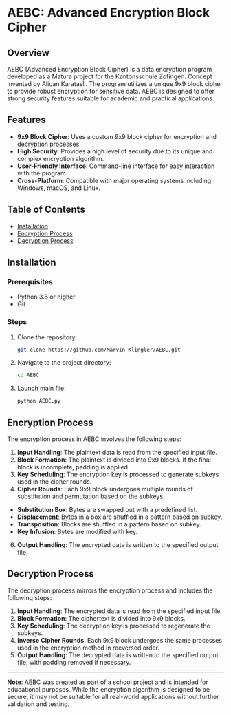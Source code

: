 # AEBC: Advanced Encryption Block Cipher

## Overview

AEBC (Advanced Encryption Block Cipher) is a data encryption program developed as a Matura project for the Kantonsschule Zofingen. Concept invented by Alican Karatasli. 
The program utilizes a unique 9x9 block cipher to provide robust encryption for sensitive data. AEBC is designed to offer strong security features suitable for academic and practical applications.

## Features

- **9x9 Block Cipher**: Uses a custom 9x9 block cipher for encryption and decryption processes.
- **High Security**: Provides a high level of security due to its unique and complex encryption algorithm.
- **User-Friendly Interface**: Command-line interface for easy interaction with the program.
- **Cross-Platform**: Compatible with major operating systems including Windows, macOS, and Linux.

## Table of Contents

- [Installation](#installation)
- [Encryption Process](#encryption-process)
- [Decryption Process](#decryption-process)

## Installation

### Prerequisites

- Python 3.6 or higher
- Git

### Steps

1. Clone the repository:
    ```sh
    git clone https://github.com/Marvin-Klingler/AEBC.git
    ```
2. Navigate to the project directory:
    ```sh
    cd AEBC
    ```
3. Launch main file:
   ```sh
   python AEBC.py
   ```

## Encryption Process

The encryption process in AEBC involves the following steps:

1. **Input Handling**: The plaintext data is read from the specified input file.
2. **Block Formation**: The plaintext is divided into 9x9 blocks. If the final block is incomplete, padding is applied.
3. **Key Scheduling**: The encryption key is processed to generate subkeys used in the cipher rounds.
4. **Cipher Rounds**: Each 9x9 block undergoes multiple rounds of substitution and permutation based on the subkeys.
  - **Substitution Box**: Bytes are swapped out with a predefined list.
  - **Displacement**: Bytes in a box are shuffled in a pattern based on subkey.
  - **Transposition**: Blocks are shuffled in a pattern based on subkey.
  - **Key Infusion**: Bytes are modified with key.
6. **Output Handling**: The encrypted data is written to the specified output file.

## Decryption Process

The decryption process mirrors the encryption process and includes the following steps:

1. **Input Handling**: The encrypted data is read from the specified input file.
2. **Block Formation**: The ciphertext is divided into 9x9 blocks.
3. **Key Scheduling**: The decryption key is processed to regenerate the subkeys.
4. **Inverse Cipher Rounds**: Each 9x9 block undergoes the same processes used in the encryption method in reeversed order.
6. **Output Handling**: The decrypted data is written to the specified output file, with padding removed if necessary.

---

**Note**: AEBC was created as part of a school project and is intended for educational purposes. While the encryption algorithm is designed to be secure, it may not be suitable for all real-world applications without further validation and testing.
